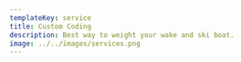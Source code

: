 ```yaml
---
templateKey: service
title: Custom Coding
description: Best way to weight your wake and ski boat.
image: ../../images/services.png
---
```

